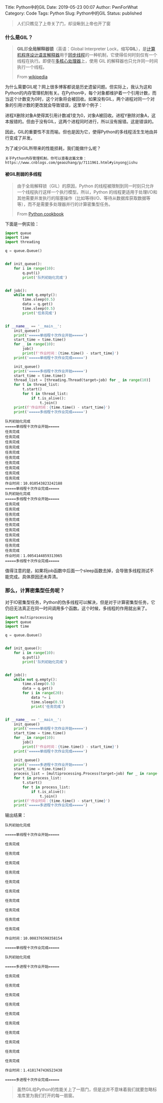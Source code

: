 Title: Python中的GIL
Date: 2019-05-23 00:07
Author: PwnForWhat
Category: Code
Tags: Python
Slug: Python中的GIL
Status: published



> 人们只瞧见了上帝关了门，却没瞅到上帝也开了窗

### 什么是GIL？

> **GIL**即**全局解释器锁**（英语：Global Interpreter Lock，缩写**GIL**），是[计算机程序设计语言](https://zh.wikipedia.org/wiki/%E8%AE%A1%E7%AE%97%E6%9C%BA%E7%A8%8B%E5%BA%8F%E8%AE%BE%E8%AE%A1%E8%AF%AD%E8%A8%80)[解释器](https://zh.wikipedia.org/wiki/%E8%A7%A3%E9%87%8A%E5%99%A8)用于[同步](https://zh.wikipedia.org/wiki/%E5%90%8C%E6%AD%A5)[线程](https://zh.wikipedia.org/wiki/%E7%BA%BF%E7%A8%8B)的一种机制，它使得任何时刻仅有一个线程在执行。即便在[多核心处理器](https://zh.wikipedia.org/wiki/%E5%A4%9A%E6%A0%B8%E5%BF%83%E8%99%95%E7%90%86%E5%99%A8)上，使用 GIL 的解释器也只允许同一时间执行一个线程。
>
> From [wikipedia](https://zh.wikipedia.org/zh-hans/%E5%85%A8%E5%B1%80%E8%A7%A3%E9%87%8A%E5%99%A8%E9%94%81)

为什么需要GIL呢？网上很多博客都说是历史遗留问题。但实际上，我认为这和Python的内存管理机制有关。在Python中，每个对象都维护着一个引用计数，而当这个计数变为0时，这个对象将会被回收。如果没有GIL，两个进程对同一个对象的引用计数的更改就会导致错误，这里举个例子：

进程X删除对象A使得其引用计数减1变为0，对象A被回收。进程Y删除对象A，这本报错的。但由于没有GIL，这两个进程同时进行，所以没有报错。这是错误的。

因此，GIL的重要性不言而喻。但也是因为它，使得Python的多线程活生生地由并行变成了并发。

为了减少GIL所带来的性能损耗，我们能做什么呢？

``` 
关于Python内存管理机制，你可以查看这篇文章： https://www.cnblogs.com/geaozhang/p/7111961.html#yinyongjishu 
```

#### 被GIL削弱的多线程

> 由于全局解释锁（GIL）的原因，Python 的线程被限制到同一时刻只允许一个线程执行这样一个执行模型。所以，Python 的线程更适用于处理I/O和其他需要并发执行的阻塞操作（比如等待I/O、等待从数据库获取数据等等），而不是需要多处理器并行的计算密集型任务。
>
> From [Python cookbook](https://python3-cookbook.readthedocs.io/zh_CN/latest/c12/p01_start_stop_thread.html)

下面是一例实验：

``` python
import queue
import time
import threading

q = queue.Queue()


def init_queue():
	for i in range(10):
		q.put(i)
		print('队列初始化完成')


def job():
	while not q.empty():
		time.sleep(0.5)
		data = q.get()
		time.sleep(0.5)
		print('任务完成')


if __name__ == '__main__':
	init_queue()
	print('=====单线程十次作业开始=====')
	start_time = time.time()
	for _ in range(10):
		job()
		print(f'作业时间：{time.time() - start_time}')
	print('=====单线程十次作业完成=====')

    init_queue()
    print('=====多线程十次作业开始=====')
    start_time = time.time()
    thread_list = [threading.Thread(target=job) for _ in range(10)]
    for t in thread_list:
        t.start()
        for t in thread_list:
            if t.is_alive():
                t.join()
    print(f'作业时间：{time.time() - start_time}')
    print('=====多线程十次作业完成=====')


```

``` 
队列初始化完成
=====单线程十次作业开始=====
任务完成
任务完成
任务完成
任务完成
任务完成
任务完成
任务完成
任务完成
任务完成
任务完成
作业时间：10.010543823242188
=====单线程十次作业完成=====
队列初始化完成
=====多线程十次作业开始=====
任务完成
任务完成
任务完成
任务完成
任务完成
任务完成
任务完成
任务完成
任务完成
任务完成
作业时间：1.0054144859313965
=====多线程十次作业完成=====
```

值得注意的是，如果将job函数中后面一个sleep函数去掉，会导致多线程测试不能完成。具体原因还未弄清。

### 那么，计算密集型任务呢？

对于IO密集型任务，Python的伪多线程可以解决，但是对于计算密集型任务，它仍旧无法真正在同一时间调用多个函数。这个时候，多线程的作用就出来了。

``` python
import multiprocessing
import queue
import time

q = queue.Queue()


def init_queue():
	for i in range(10):
		q.put(i)
		print('队列初始化完成')


def job():
	while not q.empty():
		time.sleep(0.5)
		data = q.get()
		for i in range(20):
			data *= i
			time.sleep(0.5)
			print('任务完成')


if __name__ == '__main__':
	init_queue()
	print('=====单线程十次作业开始=====')
	start_time = time.time()
	for _ in range(10):
		job()
		print(f'作业时间：{time.time() - start_time}')
	print('=====单线程十次作业完成=====')

	init_queue()
	print('=====多进程十次作业开始=====')
	start_time = time.time()
	process_list = [multiprocessing.Process(target=job) for _ in range(10)]
	for t in process_list:
		t.start()
		for t in process_list:
			if t.is_alive():
				t.join()
	print(f'作业时间：{time.time() - start_time}')
	print('=====多进程十次作业完成=====')
```

输出结果：

``` {.wp-block-preformatted}
队列初始化完成

=====单线程十次作业开始=====

任务完成

任务完成

任务完成

任务完成

任务完成

任务完成

任务完成

任务完成

任务完成

任务完成

作业时间：10.008376598358154

=====单线程十次作业完成=====

队列初始化完成

=====多进程十次作业开始=====

任务完成

任务完成

任务完成

任务完成

任务完成

任务完成

任务完成

任务完成

任务完成

任务完成

作业时间：1.4181747436523438

=====多进程十次作业完成=====
```

> 虽然GIL给Python的性能关上了一扇门，但是这并不意味着我们就要忽略标准库里为我们打开的每一扇窗。

